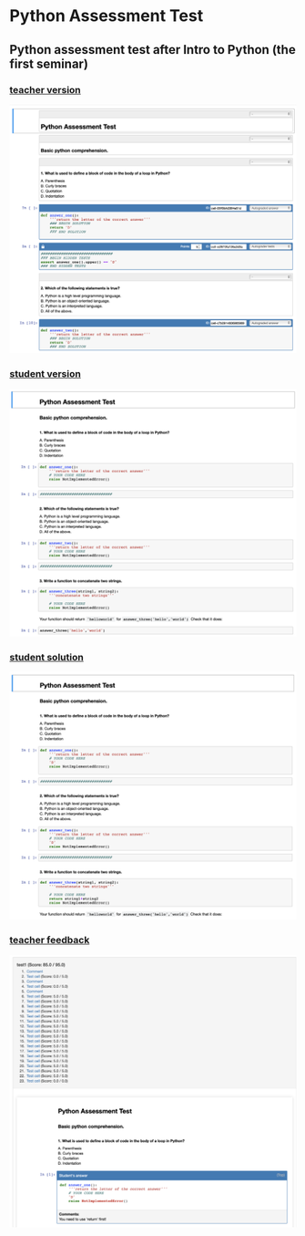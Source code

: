 # Python Assessment Test
## Python assessment test after Intro to Python (the first seminar)
### [teacher version](https://github.com/lushacao/Python-Assessment-Test/blob/master/test1_teacher_version.ipynb)
![teacher version](https://github.com/lushacao/Python-Assessment-Test/blob/master/teacher_version.png)
### [student version](https://github.com/lushacao/Python-Assessment-Test/blob/master/test1_student_version.ipynb)
![student version](https://github.com/lushacao/Python-Assessment-Test/blob/master/student_empty_version.png)
### [student solution](https://github.com/lushacao/Python-Assessment-Test/blob/master/test1_student_submitted.ipynb)
![student solution](https://github.com/lushacao/Python-Assessment-Test/blob/master/student_solution.png)
### [teacher feedback](https://github.com/lushacao/Python-Assessment-Test/blob/master/test1_teacher_feedback.html)
![teacher feedback](https://github.com/lushacao/Python-Assessment-Test/blob/master/teacher_feedback.png)
